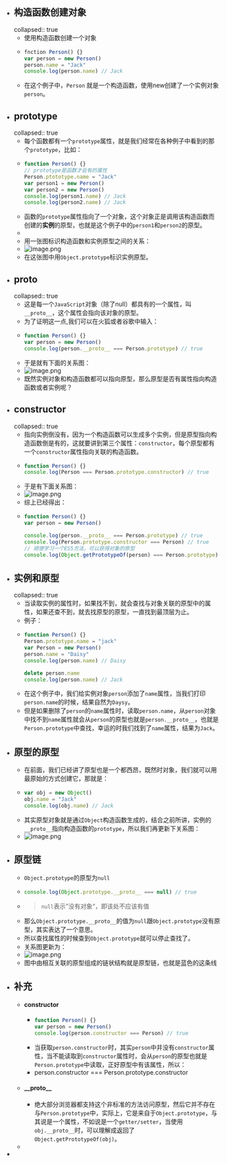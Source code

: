 - ## 构造函数创建对象
  collapsed:: true
	- 使用构造函数创建一个对象
	- ```js
	  fnction Person() {}
	  var person = new Person()
	  person.name = "Jack"
	  console.log(person.name) // Jack
	  ```
	- 在这个例子中，`Person` 就是一个构造函数，使用new创建了一个实例对象`person`。
- ## prototype
  collapsed:: true
	- 每个函数都有一个`prototype`属性，就是我们经常在各种例子中看到的那个`prototype`，比如：
	- ```js
	  function Person() {}
	  // prototype是函数才会有的属性
	  Person.ptototype.name = "Jack"
	  var person1 = new Person() 
	  var person2 = new Person()
	  console.log(person1.name) // Jack
	  console.log(person2.name) // Jack
	  ```
	- 函数的`prototype`属性指向了一个对象，这个对象正是调用该构造函数而创建的**实例**的原型，也就是这个例子中的`person1`和`person2`的原型。
	-
	- 用一张图标识构造函数和实例原型之间的关系：
	- ![image.png](../assets/image_1657263202736_0.png)
	- 在这张图中用`Object.prototype`标识实例原型。
- ## __proto__
  collapsed:: true
	- 这是每一个`JavaScript`对象（除了null）都具有的一个属性，叫`__proto__`，这个属性会指向该对象的原型。
	- 为了证明这一点,我们可以在火狐或者谷歌中输入：
	- ```js
	  function Person() {}
	  var person = new Person()
	  console.log(person.__proto__ === Person.prototype) // true
	  ```
	- 于是就有下面的关系图：
	- ![image.png](../assets/image_1657263400106_0.png)
	- 既然实例对象和构造函数都可以指向原型，那么原型是否有属性指向构造函数或者实例呢？
- ## constructor
  collapsed:: true
	- 指向实例倒没有，因为一个构造函数可以生成多个实例，但是原型指向构造函数倒是有的，这就要讲到第三个属性：`constructor`，每个原型都有一个`constructor`属性指向关联的构造函数。
	- ```js
	  function Person() {}
	  console.log(Person === Person.prototype.constructor) // true
	  ```
	- 于是有下面关系图：
	- ![image.png](../assets/image_1657263549438_0.png)
	- 综上已经得出：
	- ```js
	  function Person() {}
	  var person = new Person()
	  
	  console.log(person.__proto__ === Person.prototype) // true
	  console.log(Person.prototype.constructor === Person) // true
	  // 顺便学习一个ES5方法，可以获得对象的原型
	  console.log(Object.getPrototypeOf(person) === Person.prototype) // true
	  ```
- ## 实例和原型
  collapsed:: true
	- 当读取实例的属性时，如果找不到，就会查找与对象关联的原型中的属性，如果还查不到，就去找原型的原型，一直找到最顶层为止。
	- 例子：
	- ```js
	  function Person() {}
	  Person.prototype.name = "jack"
	  var Person = new Person()
	  person.name = "Daisy"
	  console.log(person.name) // Daisy
	  
	  delete person.name
	  console.log(person.name) // Jack
	  ```
	- 在这个例子中，我们给实例对象`person`添加了`name`属性，当我们打印`person.name`的时候，结果自然为`Daysy`。
	- 但是如果删除了`person`的`name`属性时，读取`person.name`，从`person`对象中找不到`name`属性就会从`person`的原型也就是`person.__proto__`，也就是`Person.prototype`中查找，幸运的时我们找到了`name`属性，结果为`Jack`。
- ## 原型的原型
	- 在前面，我们已经讲了原型也是一个都西昂，既然时对象，我们就可以用最原始的方式创建它，那就是：
	- ```js
	  var obj = new Object()
	  obj.name = "Jack"
	  console.log(obj.name) // Jack
	  ```
	- 其实原型对象就是通过`Object`构造函数生成的，结合之前所讲，实例的`__proto__`指向构造函数的`prototype`，所以我们再更新下关系图：
	- ![image.png](../assets/image_1657264127665_0.png)
- ## 原型链
	- `Object.prototype`的原型为`null`
	- ```js
	  console.log(Object.prototype.__proto__ === null) // true
	  ```
	- > `null`表示”没有对象“，即该处不应该有值
	- 那么`Object.prototype.__proto__`的值为`null`跟`Object.prototype`没有原型，其实表达了一个意思。
	- 所以查找属性的时候查到`Object.prototype`就可以停止查找了。
	- 关系图更新为：
	- ![image.png](../assets/image_1657273243115_0.png)
	- 图中由相互关联的原型组成的链状结构就是原型链，也就是蓝色的这条线
- ## 补充
	- #### constructor
		- ```js
		  function Person() {}
		  var person = new Person() 
		  console.log(person.constructor === Person) // true
		  ```
		- 当获取`person.constructor`时，其实`person`中并没有`constructor`属性，当不能读取到`constructor`属性时，会从`person`的原型也就是`Person.prototype`中读取，正好原型中有该属性，所以：
		- person.constructor === Person.prototype.constructor
	- #### \_\_proto\_\_
		- 绝大部分浏览器都支持这个非标准的方法访问原型，然后它并不存在与`Person.prototype`中，实际上，它是来自于`Object.prototype`，与其说是一个属性，不如说是一个`getter/setter`，当使用`obj.__proto__`时，可以理解成返回了`Object.getPrototypeOf(obj)`。
	-
-